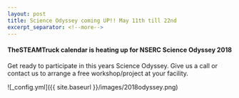 ```yaml
---
layout: post
title: Science Odyssey coming UP!! May 11th till 22nd
excerpt_separator: <!--more-->
---
```


#### TheSTEAMTruck calendar is heating up for NSERC Science Odyssey 2018

Get ready to participate in this years Science Odyssey.
Give us a call or contact us to arrange a free workshop/project at your facility.

![_config.yml]({{ site.baseurl }}/images/2018odyssey.png)
